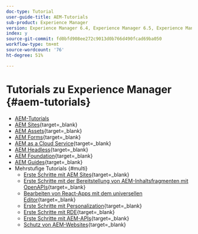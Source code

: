 ```yaml
---
doc-type: Tutorial
user-guide-title: AEM-Tutorials
sub-product: Experience Manager
version: Experience Manager 6.4, Experience Manager 6.5, Experience Manager as a Cloud Service
index: y
source-git-commit: fd0bfd908ee272c9013d0b766d490fcad69ba050
workflow-type: tm+mt
source-wordcount: '76'
ht-degree: 51%

---
```



# Tutorials zu Experience Manager {#aem-tutorials}

+ [AEM-Tutorials](overview.md)
+ [AEM Sites](https://experienceleague.adobe.com/docs/experience-manager-learn/sites/overview.html?lang=de){target=_blank}
+ [AEM Assets](https://experienceleague.adobe.com/docs/experience-manager-learn/assets/overview.html?lang=de){target=_blank}
+ [AEM Forms](https://experienceleague.adobe.com/docs/experience-manager-learn/forms/overview.html?lang=de){target=_blank}
+ [AEM as a Cloud Service](https://experienceleague.adobe.com/docs/experience-manager-learn/cloud-service/overview.html?lang=de){target=_blank}
+ [AEM Headless](https://experienceleague.adobe.com/docs/experience-manager-learn/getting-started-with-aem-headless/overview.html?lang=de){target=_blank}
+ [AEM Foundation](https://experienceleague.adobe.com/docs/experience-manager-learn/cloud-service/overview.html?lang=de){target=_blank}
+ [AEM Guides](https://experienceleague.adobe.com/docs/experience-manager-guides-learn/tutorials/overview.html?lang=de){target=_blank}
+ Mehrstufige Tutorials {#multi}
   + [Erste Schritte mit AEM Sites](https://experienceleague.adobe.com/docs/experience-manager-learn/getting-started-wknd-tutorial-develop/overview.html?lang=de){target=_blank}
   + [Erste Schritte mit der Bereitstellung von AEM-Inhaltsfragmenten mit OpenAPIs](https://experienceleague.adobe.com/de/docs/experience-manager-learn/getting-started-with-aem-headless/open-api/basic/overview){target=_blank}
   + [Bearbeiten von React-Apps mit dem universellen Editor](https://experienceleague.adobe.com/de/docs/experience-manager-learn/cloud-service/developing/universal-editor/react-app-editing/overview){target=_blank}
   + [Erste Schritte mit Personalization](https://experienceleague.adobe.com/de/docs/experience-manager-learn/cloud-service/personalization/overview){target=_blank}
   + [Erste Schritte mit RDE](https://experienceleague.adobe.com/de/docs/experience-manager-learn/cloud-service/developing/rde/overview){target=_blank}
   + [Erste Schritte mit AEM-APIs](https://experienceleague.adobe.com/de/docs/experience-manager-learn/cloud-service/aem-apis/overview){target=_blank}
   + [Schutz von AEM-Websites](https://experienceleague.adobe.com/de/docs/experience-manager-learn/cloud-service/security/traffic-filter-and-waf-rules/overview){target=_blank}
